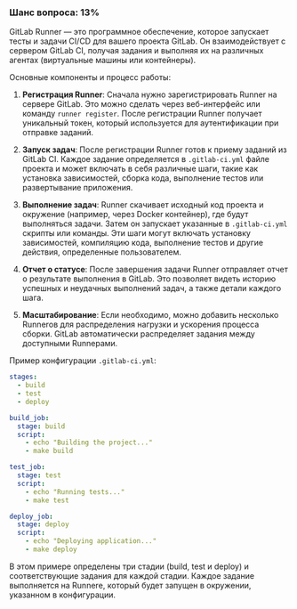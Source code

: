 ### Шанс вопроса: 13%

GitLab Runner — это программное обеспечение, которое запускает тесты и задачи CI/CD для вашего проекта GitLab. Он взаимодействует с сервером GitLab CI, получая задания и выполняя их на различных агентах (виртуальные машины или контейнеры).

Основные компоненты и процесс работы:

1. **Регистрация Runner**: Сначала нужно зарегистрировать Runner на сервере GitLab. Это можно сделать через веб-интерфейс или команду `runner register`. После регистрации Runner получает уникальный токен, который используется для аутентификации при отправке заданий.

2. **Запуск задач**: После регистрации Runner готов к приему заданий из GitLab CI. Каждое задание определяется в `.gitlab-ci.yml` файле проекта и может включать в себя различные шаги, такие как установка зависимостей, сборка кода, выполнение тестов или развертывание приложения.

3. **Выполнение задач**: Runner скачивает исходный код проекта и окружение (например, через Docker контейнер), где будут выполняться задачи. Затем он запускает указанные в `.gitlab-ci.yml` скрипты или команды. Эти шаги могут включать установку зависимостей, компиляцию кода, выполнение тестов и другие действия, определенные пользователем.

4. **Отчет о статусе**: После завершения задачи Runner отправляет отчет о результате выполнения в GitLab. Это позволяет видеть историю успешных и неудачных выполнений задач, а также детали каждого шага.

5. **Масштабирование**: Если необходимо, можно добавить несколько Runnerов для распределения нагрузки и ускорения процесса сборки. GitLab автоматически распределяет задания между доступными Runneрами.

Пример конфигурации `.gitlab-ci.yml`:

```yaml
stages:
  - build
  - test
  - deploy

build_job:
  stage: build
  script:
    - echo "Building the project..."
    - make build

test_job:
  stage: test
  script:
    - echo "Running tests..."
    - make test

deploy_job:
  stage: deploy
  script:
    - echo "Deploying application..."
    - make deploy
```

В этом примере определены три стадии (build, test и deploy) и соответствующие задания для каждой стадии. Каждое задание выполняется на Runnerе, который будет запущен в окружении, указанном в конфигурации.
